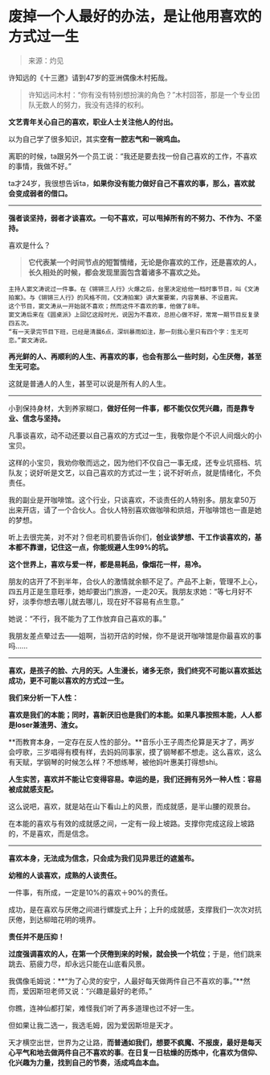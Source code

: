 # 废掉一个人最好的办法，是让他用喜欢的方式过一生

> 来源：灼见

许知远的《十三邀》请到47岁的亚洲偶像木村拓哉。

> 许知远问木村：“你有没有特别想扮演的角色？”木村回答，那是一个专业团队无数人的努力，我没有选择的权利。

**文艺青年关心自己的喜欢，职业人士关注他人的付出。**



以为自己学了很多知识，其实**空有一腔志气和一碗鸡血。**



离职的时候，ta跟另外一个员工说：“我还是要去找一份自己喜欢的工作，不喜欢的事情，我做不好。”

ta才24岁，我很想告诉ta，**如果你没有能力做好自己不喜欢的事，那么，喜欢就会变成弱者的借口。**

------



**强者谈坚持，弱者才谈喜欢。一句不喜欢，可以甩掉所有的不努力、不作为、不坚持。**



喜欢是什么？

> **它代表某一个时间节点的短暂情绪，无论是你喜欢的工作，还是喜欢的人，长久相处的时候，都会发现里面包含着诸多不喜欢之处。**

```
主持人窦文涛说过一件事。在《锵锵三人行》火爆之后，台里决定给他一档时事节目，叫《文涛拍案》。与《锵锵三人行》的风格不同，《文涛拍案》讲大案要案，内容黄暴、不设嘉宾。
这个节目，窦文涛从一开始就不喜欢；然而这件不喜欢的事，他做了8年。
窦文涛后来在《圆桌派》上回忆这段时光，说因为不喜欢，总担心做不好，常常一期节目反复录四五次。
“有一天录完节目下班，已经是清晨6点，深圳暴雨如注，那一刻我心里只有四个字：生无可恋。”窦文涛说。
```

**再光鲜的人、再顺利的人生、再喜欢的事，也会有那么一些时刻，心生厌倦，甚至生无可恋。**

这就是普通人的人生，甚至可以说是所有人的人生。

------




小到保持身材，大到养家糊口，**做好任何一件事，都不能仅仅凭兴趣，而是靠专业、信念与坚持。**

凡事谈喜欢，动不动还要以自己喜欢的方式过一生，我敬你是个不识人间烟火的小宝贝。



这样的小宝贝，我劝你敬而远之，因为他们不仅自己一事无成，还专业坑搭档、坑队友；说好听是文艺，以自己喜欢的方式过一生；说不好听点，就是情绪化，不负责任。

我的副业是开咖啡馆。这个行业，只谈喜欢，不谈责任的人特别多。朋友拿50万出来开店，请了一个合伙人。合伙人特别喜欢做咖啡和烘焙，开咖啡馆也一直是她的梦想。

听上去很完美，对不对？但老司机要告诉你们，**创业谈梦想、干工作谈喜欢的，基本都不靠谱，记住这一点，你能规避人生99%的坑。**

**这个世界上，喜欢与爱一样，都是易耗品，像烟花一样，易冷。**

朋友的店开了不到半年，合伙人的激情就余额不足了。产品不上新，管理不上心，四五月正是生意旺季，她却要出门旅游，一走20天。我朋友求她：“等七月好不好，淡季你想去哪儿就去哪儿，现在好不容易有点生意。”

她说：“不行，我不能为了工作放弃自己喜欢的事。”

我朋友差点晕过去——姐啊，当初开店的时候，你不是说开咖啡馆是你最喜欢的事吗……

------



**喜欢，是孩子的脸、六月的天。人生漫长，诸多无奈，我们终究不可能以喜欢抵达成功，更不可能以喜欢的方式过一生。**



**我们来分析一下人性：**

**喜欢是我们的本能；同时，喜新厌旧也是我们的本能。如果凡事按照本能，人人都是loser兼渣男、渣女。**

**而教育本身，一定存在反人性的部分。**音乐小王子周杰伦算是天才了，两岁会哼歌，三岁唱得有模有样，去妈妈同事家，摸了钢琴都不想走。这么喜欢，这么有天赋，学钢琴的时候怎么样？不想练琴，被他妈叶惠美打得想shi。

**人生实苦，喜欢并不能让它变得容易。幸运的是，我们还拥有另外一种人性：容易被成就感支配。**

这么说吧，喜欢，就是站在山下看山上的风景，而成就感，是半山腰的观景台。

在本能的喜欢与有效的成就感之间，一定有一段上坡路。支撑你完成这段上坡路的，不是喜欢，而是信念。

------



**喜欢本身，无法成为信念，只会成为我们见异思迁的遮羞布。**

**幼稚的人谈喜欢，成熟的人谈责任。**

一件事，有所成，一定是10%的喜欢＋90%的责任。

成功，是在喜欢与厌倦之间进行螺旋式上升；上升的成就感，支撑我们一次次对抗厌倦，到达柳暗花明的境界。

**责任并不是压抑！**



**过度强调喜欢的人，在第一个厌倦到来的时候，就会换一个坑位**；于是，他们跳来跳去、筋疲力尽，却永远只能在山底看风景。

我偶像毛姆说：**“为了心灵的安宁，人最好每天做两件自己不喜欢的事。”**然而，爱因斯坦老师又说：“兴趣是最好的老师。”

你瞧，连神仙都打架，难怪我们听了再多道理也过不好一生。

但如果让我二选一，我选毛姆，因为爱因斯坦是天才。

天才横空出世，世界为之让路，**而普通如我们，想要不疯魔、不报废，最好是每天心平气和地去做两件自己不喜欢的事**。**在日复一日枯燥的历炼中，化喜欢为信仰、化兴趣为力量，找到自己的节奏，活成鸡血本血。**

